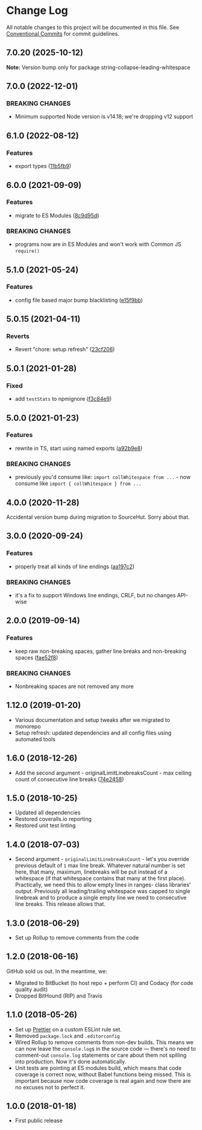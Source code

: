 # Change Log

All notable changes to this project will be documented in this file.
See [Conventional Commits](https://conventionalcommits.org) for commit guidelines.

## 7.0.20 (2025-10-12)

**Note:** Version bump only for package string-collapse-leading-whitespace

## 7.0.0 (2022-12-01)

### BREAKING CHANGES

- Minimum supported Node version is v14.18; we're dropping v12 support

## 6.1.0 (2022-08-12)

### Features

- export types ([11b5fb9](https://github.com/codsen/codsen/commit/11b5fb936ce20e0a77c3a09806773e1cd7695c50))

## 6.0.0 (2021-09-09)

### Features

- migrate to ES Modules ([8c9d95d](https://github.com/codsen/codsen/commit/8c9d95d5dea0b769c2f070397141918a4893d575))

### BREAKING CHANGES

- programs now are in ES Modules and won't work with Common JS `require()`

## 5.1.0 (2021-05-24)

### Features

- config file based major bump blacklisting ([e15f9bb](https://github.com/codsen/codsen/commit/e15f9bba1c4fd5f847ac28b3f38fa6ee633f5dca))

## 5.0.15 (2021-04-11)

### Reverts

- Revert "chore: setup refresh" ([23cf206](https://github.com/codsen/codsen/commit/23cf206970a087ff0fa04e61f94d919f59ab3881))

## 5.0.1 (2021-01-28)

### Fixed

- add `testStats` to npmignore ([f3c84e9](https://github.com/codsen/codsen/commit/f3c84e95afc5514214312f913692d85b2e12eb29))

## 5.0.0 (2021-01-23)

### Features

- rewrite in TS, start using named exports ([a92b9e8](https://github.com/codsen/codsen/commit/a92b9e8f55554eb440e8adac31c34dbdb904d747))

### BREAKING CHANGES

- previously you'd consume like: `import collWhitespace from ...` - now consume like `import { collWhitespace } from ...`

## 4.0.0 (2020-11-28)

Accidental version bump during migration to SourceHut. Sorry about that.

## 3.0.0 (2020-09-24)

### Features

- properly treat all kinds of line endings ([aa197c2](https://gitlab.com/codsen/codsen/commit/aa197c22315f748ee3a4719d9a815af0963f72fd))

### BREAKING CHANGES

- it's a fix to support Windows line endings, CRLF, but no changes API-wise

## 2.0.0 (2019-09-14)

### Features

- keep raw non-breaking spaces, gather line breaks and non-breaking spaces ([fae52f8](https://gitlab.com/codsen/codsen/commit/fae52f8))

### BREAKING CHANGES

- Nonbreaking spaces are not removed any more

## 1.12.0 (2019-01-20)

- Various documentation and setup tweaks after we migrated to monorepo
- Setup refresh: updated dependencies and all config files using automated tools

## 1.6.0 (2018-12-26)

- Add the second argument - originalLimitLinebreaksCount - max ceiling count of consecutive line breaks ([74e2458](https://gitlab.com/codsen/codsen/tree/master/packages/string-collapse-leading-whitespace/commits/74e2458))

## 1.5.0 (2018-10-25)

- Updated all dependencies
- Restored coveralls.io reporting
- Restored unit test linting

## 1.4.0 (2018-07-03)

- Second argument - `originalLimitLinebreaksCount` - let's you override previous default of `1` max line break. Whatever natural number is set here, that many, maximum, linebreaks will be put instead of a whitespace (if that whitespace contains that many at the first place). Practically, we need this to allow empty lines in ranges- class libraries' output. Previously all leading/trailing whitespace was capped to single linebreak and to produce a single empty line we need to consecutive line breaks. This release allows that.

## 1.3.0 (2018-06-29)

- Set up Rollup to remove comments from the code

## 1.2.0 (2018-06-16)

GitHub sold us out. In the meantime, we:

- Migrated to BitBucket (to host repo + perform CI) and Codacy (for code quality audit)
- Dropped BitHound (RIP) and Travis

## 1.1.0 (2018-05-26)

- Set up [Prettier](https://prettier.io) on a custom ESLint rule set.
- Removed `package.lock` and `.editorconfig`
- Wired Rollup to remove comments from non-dev builds. This means we can now leave the `console.log`s in the source code — there's no need to comment-out `console.log` statements or care about them not spilling into production. Now it's done automatically.
- Unit tests are pointing at ES modules build, which means that code coverage is correct now, without Babel functions being missed. This is important because now code coverage is real again and now there are no excuses not to perfect it.

## 1.0.0 (2018-01-18)

- First public release
